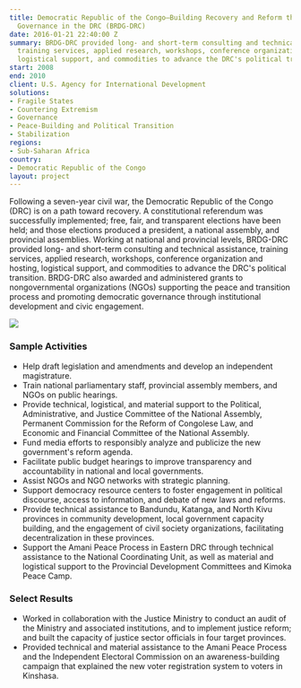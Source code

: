 ```yaml
---
title: Democratic Republic of the Congo—Building Recovery and Reform through Democratic
  Governance in the DRC (BRDG-DRC)
date: 2016-01-21 22:40:00 Z
summary: BRDG-DRC provided long- and short-term consulting and technical assistance,
  training services, applied research, workshops, conference organization and hosting,
  logistical support, and commodities to advance the DRC's political transition.
start: 2008
end: 2010
client: U.S. Agency for International Development
solutions:
- Fragile States
- Countering Extremism
- Governance
- Peace-Building and Political Transition
- Stabilization
regions:
- Sub-Saharan Africa
country:
- Democratic Republic of the Congo
layout: project
---
```


Following a seven-year civil war, the Democratic Republic of the Congo (DRC) is on a path toward recovery. A constitutional referendum was successfully implemented; free, fair, and transparent elections have been held; and those elections produced a president, a national assembly, and provincial assemblies. Working at national and provincial levels, BRDG-DRC provided long- and short-term consulting and technical assistance, training services, applied research, workshops, conference organization and hosting, logistical support, and commodities to advance the DRC's political transition. BRDG-DRC also awarded and administered grants to nongovernmental organizations (NGOs) supporting the peace and transition process and promoting democratic governance through institutional development and civic engagement.

![][1]

### Sample Activities

* Help draft legislation and amendments and develop an independent magistrature.
* Train national parliamentary staff, provincial assembly members, and NGOs on public hearings.
* Provide technical, logistical, and material support to the Political, Administrative, and Justice Committee of the National Assembly, Permanent Commission for the Reform of Congolese Law, and Economic and Financial Committee of the National Assembly.
* Fund media efforts to responsibly analyze and publicize the new government's reform agenda.
* Facilitate public budget hearings to improve transparency and accountability in national and local governments.
* Assist NGOs and NGO networks with strategic planning.
* Support democracy resource centers to foster engagement in political discourse, access to information, and debate of new laws and reforms.
* Provide technical assistance to Bandundu, Katanga, and North Kivu provinces in community development, local government capacity building, and the engagement of civil society organizations, facilitating decentralization in these provinces.
* Support the Amani Peace Process in Eastern DRC through technical assistance to the National Coordinating Unit, as well as material and logistical support to the Provincial Development Committees and Kimoka Peace Camp.

### Select Results

* Worked in collaboration with the Justice Ministry to conduct an audit of the Ministry and associated institutions, and to implement justice reform; and built the capacity of justice sector officials in four target provinces.
* Provided technical and material assistance to the Amani Peace Process and the Independent Electoral Commission on an awareness-building campaign that explained the new voter registration system to voters in Kinshasa.

[1]: https://assetify-dai.com/projects/BRGDRC.jpg